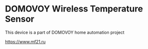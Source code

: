 # DOMOVOY Wireless Temperature Sensor
This device is a part of DOMOVOY home automation project

https://www.mf21.ru
